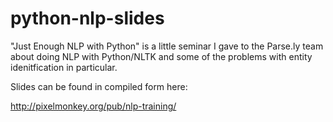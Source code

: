 # python-nlp-slides

"Just Enough NLP with Python" is a little seminar I gave to the Parse.ly team about doing NLP with Python/NLTK and some of the problems with entity idenitfication in particular.

Slides can be found in compiled form here:

http://pixelmonkey.org/pub/nlp-training/
